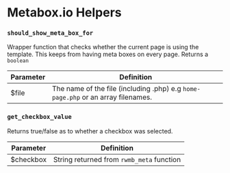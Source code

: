 Metabox.io Helpers
==================

### `should_show_meta_box_for`

Wrapper function that checks whether the current page is using the template. This keeps from having meta boxes on every page. Returns a `boolean`

| Parameter  | Definition                                                                       |
|------------|----------------------------------------------------------------------------------|
| $file      | The name of the file (including .php) e.g `home-page.php` or an array filenames. |


### `get_checkbox_value`

Returns true/false as to whether a checkbox was selected.

| Parameter  | Definition                                |
|------------|-------------------------------------------|
| $checkbox  | String returned from `rwmb_meta` function |
